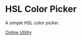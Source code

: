 # HSL Color Picker

A simple HSL color picker.

[Online Utility](https://910JQK.github.io/hsl-color-picker)